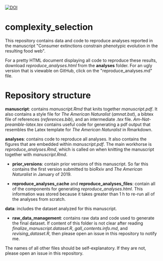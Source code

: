 [![DOI](https://zenodo.org/badge/108833263.svg)](https://zenodo.org/badge/latestdoi/108833263)

# complexity_selection
This repository contains data and code to reproduce analyses reported in the manuscript "Consumer extinctions constrain phenotypic evolution in the resulting food web".

For a pretty HTML document displaying all code to reproduce these results, download *reproduce_analyses.html* from the **analyses** folder. For an ugly version that is viewable on GitHub, click on the "reproduce_analyses.md" file.

# Repository structure

**manuscript**: contains *manuscript.Rmd* that knits together *manuscript.pdf*. It also contains a style file for *The American Naturalist* (*amnat.bst*), a bibtex file of references (*references.bib*), and an intermediate *.tex* file. *Am-Nat-preamble-latex.tex* contains useful code for generating a pdf output that resembles the Latex template for *The American Naturalist* in Rmarkdown.

**analyses**: contains code to reproduce all analyses. It also contains the figures that are embedded within *manuscript.pdf*. The main workhorse is *reproduce_analyses.Rmd*, which is called on when knitting the manuscript together with *manuscript.Rmd*.

- **prior_versions**: contain prior versions of this manuscript. So far this contains the first version submitted to bioRxiv and *The American Naturalist* in January of 2019.

- **reproduce_analyses_cache** and **reproduce_analyses_files**: contain all of the components for generating *reproduce_analyses.html*. This information was stored because it takes greater than 1 h to re-run all of the analyses from scratch.

**data**: includes the dataset analyzed for this manuscript. 

- **raw_data_management**: contains raw data and code used to generate the final dataset. If content of this folder is not clear after reading *finalize_manuscript.dataset.R*, *gall_contents.info.md*, and *revising_dataset.R*, then please open an issue in this repository to notify me. 

The names of all other files should be self-explanatory. If they are not, please open an issue in this repository.
